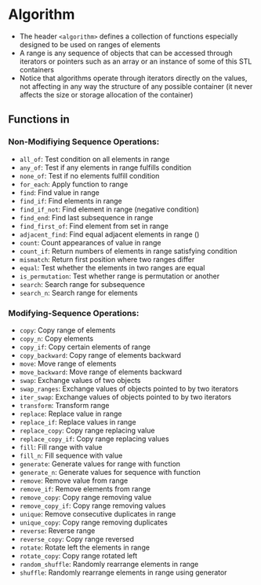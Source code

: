 # Algorithm
- The header `<algorithm>` defines a collection of functions especially designed to be used on ranges of elements
- A range is any sequence of objects that can be accessed through iterators or pointers such as an array or an instance of some of this STL containers
- Notice that algorithms operate through iterators directly on the values, not affecting in any way the structure of any possible container (it never affects the size or storage allocation of the container)

## Functions in <algorithm>
### Non-Modifiying Sequence Operations:
- `all_of`: Test condition on all elements in range
- `any_of`: Test if any elements in range fulfills condition
- `none_of`: Test if no elements fulfill condition
- `for_each`: Apply function to range
- `find`: Find value in range
- `find_if`: Find elements in range
- `find_if_not`: Find element in range (negative condition)
- `find_end`: Find last subsequence in range
- `find_first_of`: Find element from set in range
- `adjacent_find`: Find equal adjacent elements in range ()
- `count`: Count appearances of value in range
- `count_if`: Return numbers of elements in range satisfying condition
- `mismatch`: Return first position where two ranges differ
- `equal`: Test whether the elements in two ranges are equal
- `is_permutation`: Test whether range is permutation or another
- `search`: Search range for subsequence
- `search_n`: Search range for elements

### Modifying-Sequence Operations:
- `copy`: Copy range of elements
- `copy_n`: Copy elements
- `copy_if`: Copy certain elements of range
- `copy_backward`: Copy range of elements backward
- `move`: Move range of elements
- `move_backward`: Move range of elements backward
- `swap`: Exchange values of two objects
- `swap_ranges`: Exchange values of objects pointed to by two iterators
- `iter_swap`: Exchange values of objects pointed to by two iterators
- `transform`: Transform range
- `replace`: Replace value in range
- `replace_if`: Replace values in range
- `replace_copy`: Copy range replacing value
- `replace_copy_if`: Copy range replacing values
- `fill`: Fill range with value
- `fill_n`: Fill sequence with value
- `generate`: Generate values for range with function
- `generate_n`: Generate values for sequence with function
- `remove`: Remove value from range
- `remove_if`: Remove elements from range
- `remove_copy`: Copy range removing value
- `remove_copy_if`: Copy range removing values
- `unique`: Remove consecutive duplicates in range
- `unique_copy`: Copy range removing duplicates
- `reverse`: Reverse range
- `reverse_copy`: Copy range reversed
- `rotate`: Rotate left the elements in range
- `rotate_copy`: Copy range rotated left
- `random_shuffle`: Randomly rearrange elements in range
- `shuffle`: Randomly rearrange elements in range using generator